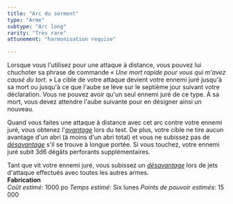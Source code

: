 ```yaml
---
title: "Arc du serment"
type: "Arme"
subtype: "Arc long"
rarity: "Très rare"
attunement: "harmonisation requise"

---
```

Lorsque vous l'utilisez pour une attaque à distance, vous pouvez lui chuchoter sa phrase de commande « _Une mort rapide pour vous qui m'avez causé du tort_. » La cible de votre attaque devient votre ennemi juré jusqu'à sa mort ou jusqu'à ce que l'aube se lève sur le septième jour suivant votre déclaration. Vous ne pouvez avoir qu'un seul ennemi juré de ce type. À sa mort, vous devez attendre l'aube suivante pour en désigner ainsi un nouveau.

Quand vous faites une attaque à distance avec cet arc contre votre ennemi juré, vous obtenez l'[_avantage_](/utiliser-les-caracteristiques/#avantage-et-desavantage) lors du test. De plus, votre cible ne tire aucun avantage d'un abri (à moins d'un abri total) et vous ne subissez pas de [_désavantage_](/utiliser-les-caracteristiques/#avantage-et-desavantage) s'il se trouve à longue portée. Si vous touchez, votre ennemi juré subit 3d6 dégâts perforants supplémentaires.

Tant que vit votre ennemi juré, vous subissez un [_désavantage_](/utiliser-les-caracteristiques/#avantage-et-desavantage) lors de jets d'attaque effectués avec toutes les autres armes.  
**Fabrication**  
*Coût estimé*: 1000 po
*Temps estimé*: Six lunes
*Points de pouvoir estimés*: 15 000     
